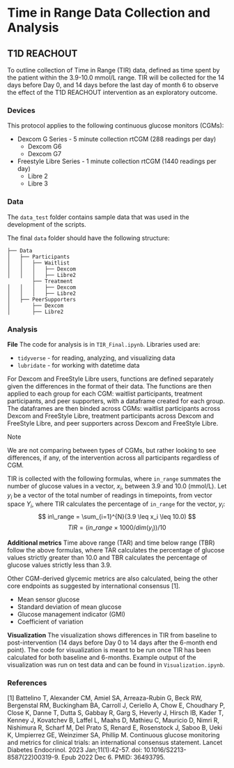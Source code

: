 # Time in Range Data Collection and Analysis
## T1D REACHOUT

To outline collection of Time in Range (TIR) data, defined as time spent by the patient within the 3.9-10.0 mmol/L range. TIR will be collected for the 14 days before Day 0, and 14 days before the last day of month 6 to observe the effect of the T1D REACHOUT intervention as an exploratory outcome.

### Devices
This protocol applies to the following continuous glucose monitors (CGMs):
- Dexcom G Series - 5 minute collection rtCGM (288 readings per day)
	- Dexcom G6
	- Dexcom G7
- Freestyle Libre Series  - 1 minute collection rtCGM (1440 readings per day)
	- Libre 2
	- Libre 3

### Data
The `data_test` folder contains sample data that was used in the development of the scripts.

The final `data` folder should have the following structure: 
```
├── Data
│   ├── Participants
│   │   ├── Waitlist
│   │   │   ├── Dexcom
│   │   │   ├── Libre2
        ├── Treatment
│   │   │   ├── Dexcom
│   │   │   ├── Libre2
│   ├── PeerSupporters
│       ├── Dexcom
│       ├── Libre2
```

### Analysis
**File**
The code for analysis is in `TIR_Final.ipynb`. Libraries used are: 
- `tidyverse` - for reading, analyzing, and visualizing data
- `lubridate` - for working with datetime data

For Dexcom and FreeStyle Libre users, functions are defined separately given the differences in the format of their data. The functions are then applied to each group for each CGM: waitlist participants, treatment participants, and peer supporters, with a dataframe created for each group. The dataframes are then binded across CGMs: waitlist participants across Dexcom and FreeStyle Libre, treatment participants across Dexcom and FreeStyle Libre, and peer supporters across Dexcom and FreeStyle Libre.

> [!NOTE]  
> We are not comparing between types of CGMs, but rather looking to see differences, if any, of the intervention across all participants regardless of CGM.

TIR is collected with the following formulas, where `in_range` summates the number of glucose values in a vector, $x_i$, between 3.9 and 10.0 (mmol/L).  Let $y_i$ be a vector of the total number of readings in timepoints, from vector space $Y_i$, where TIR calculates the percentage of `in_range` for the vector, $y_i$:
$$
in\_range = \sum_{i=1}^{N}(3.9 \leq x_i \leq 10.0)
$$
$$
TIR = (in\_range \times 1000 / dim(y_i)) / 10
$$

**Additional metrics**
Time above range (TAR) and time below range (TBR) follow the above formulas, where TAR calculates the percentage of glucose values strictly greater than 10.0 and TBR calculates the percentage of glucose values strictly less than 3.9.

Other CGM-derived glycemic metrics are also calculated, being the other core endpoints as suggested by international consensus [1].
- Mean sensor glucose
- Standard deviation of mean glucose
- Glucose management indicator (GMI)
- Coefficient of variation

**Visualization**
The visualization shows differences in TIR from baseline to post-intervention (14 days before Day 0 to 14 days after the 6-month end point). The code for visualization is meant to be run once TIR has been calculated for both baseline and 6-months. Example output of the visualization was run on test data and can be found in `Visualization.ipynb`.

### References
[1] Battelino T, Alexander CM, Amiel SA, Arreaza-Rubin G, Beck RW, Bergenstal RM, Buckingham BA, Carroll J, Ceriello A, Chow E, Choudhary P, Close K, Danne T, Dutta S, Gabbay R, Garg S, Heverly J, Hirsch IB, Kader T, Kenney J, Kovatchev B, Laffel L, Maahs D, Mathieu C, Mauricio D, Nimri R, Nishimura R, Scharf M, Del Prato S, Renard E, Rosenstock J, Saboo B, Ueki K, Umpierrez GE, Weinzimer SA, Phillip M. Continuous glucose monitoring and metrics for clinical trials: an international consensus statement. Lancet Diabetes Endocrinol. 2023 Jan;11(1):42-57. doi: 10.1016/S2213-8587(22)00319-9. Epub 2022 Dec 6. PMID: 36493795.